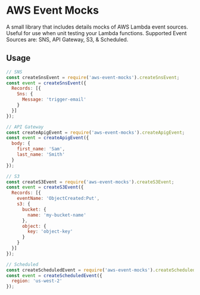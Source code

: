 # AWS Event Mocks
A small library that includes details mocks of AWS Lambda event sources. Useful for use when unit testing your Lambda functions. Supported Event Sources are: SNS, API Gateway, S3, & Scheduled.

## Usage

```js
// SNS
const createSnsEvent = require('aws-event-mocks').createSnsEvent;
const event = createSnsEvent({
  Records: [{
    Sns: {
      Message: 'trigger-email'
    }
  }]
});

// API Gateway
const createApigEvent = require('aws-event-mocks').createApigEvent;
const event = createApigEvent({
  body: {
    first_name: 'Sam',
    last_name: 'Smith'
  }
});

// S3
const createS3Event = require('aws-event-mocks').createS3Event;
const event = createS3Event({
  Records: [{
    eventName: 'ObjectCreated:Put',
    s3: {
      bucket: {
        name: 'my-bucket-name'
      },
      object: {
        key: 'object-key'
      }
    }
  }]
});

// Scheduled
const createScheduledEvent = require('aws-event-mocks').createScheduledEvent;
const event = createScheduledEvent({
  region: 'us-west-2'
});
```

